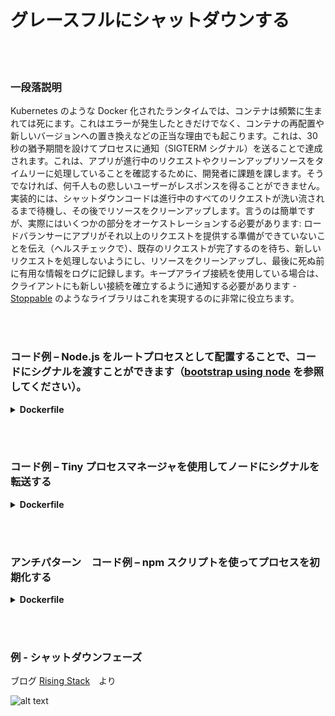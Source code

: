 # グレースフルにシャットダウンする

<br/><br/>

### 一段落説明

Kubernetes のような Docker 化されたランタイムでは、コンテナは頻繁に生まれては死にます。これはエラーが発生したときだけでなく、コンテナの再配置や新しいバージョンへの置き換えなどの正当な理由でも起こります。これは、30秒の猶予期間を設けてプロセスに通知（SIGTERM シグナル）を送ることで達成されます。これは、アプリが進行中のリクエストやクリーンアップリソースをタイムリーに処理していることを確認するために、開発者に課題を課します。そうでなければ、何千人もの悲しいユーザーがレスポンスを得ることができません。実装的には、シャットダウンコードは進行中のすべてのリクエストが洗い流されるまで待機し、その後でリソースをクリーンアップします。言うのは簡単ですが、実際にはいくつかの部分をオーケストレーションする必要があります: ロードバランサーにアプリがそれ以上のリクエストを提供する準備ができていないことを伝え（ヘルスチェックで）、既存のリクエストが完了するのを待ち、新しいリクエストを処理しないようにし、リソースをクリーンアップし、最後に死ぬ前に有用な情報をログに記録します。キープアライブ接続を使用している場合は、クライアントにも新しい接続を確立するように通知する必要があります - [Stoppable](https://github.com/hunterloftis/stoppable) のようなライブラリはこれを実現するのに非常に役立ちます。

<br/><br/>


### コード例 – Node.js をルートプロセスとして配置することで、コードにシグナルを渡すことができます（[bootstrap using node](./sections/docker/bootstrap-using-node.md) を参照してください）。

<details>

<summary><strong>Dockerfile</strong></summary>

```dockerfile
FROM node:12-slim

# ビルドロジックはここ

CMD ["node", "index.js"]
#この行は Node.js をルートプロセス(PID1)にします。

```

</details>

<br/><br/>

### コード例 – Tiny プロセスマネージャを使用してノードにシグナルを転送する

<details>

<summary><strong>Dockerfile</strong></summary>

```dockerfile
FROM node:12-slim

# ビルドロジックはここ

ENV TINI_VERSION v0.19.0
ADD https://github.com/krallin/tini/releases/download/${TINI_VERSION}/tini /tini
RUN chmod +x /tini
ENTRYPOINT ["/tini", "--"]

CMD ["node", "index.js"]
#これで Node は PID1 として動作する TINI のサブプロセスを実行します。

```

</details>

<br/><br/>

### アンチパターン　コード例 – npm スクリプトを使ってプロセスを初期化する

<details>

<summary><strong>Dockerfile</strong></summary>

```dockerfile
FROM node:12-slim

# ビルドロジックはここ

CMD ["npm", "start"]
#これで、Node は npm のサブプロセスを実行してシグナルを受信しなくなりました。

```

</details>

<br/><br/>

### 例 - シャットダウンフェーズ

ブログ [Rising Stack](https://blog.risingstack.com/graceful-shutdown-node-js-kubernetes/)　より

![alt text](./assets/images/Kubernetes-graceful-shutdown-flowchart.png)
